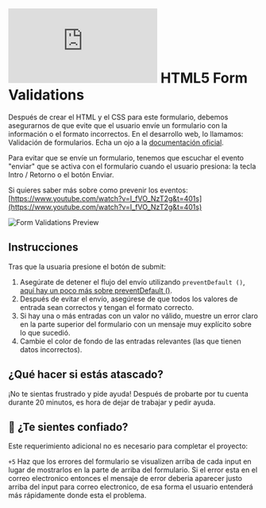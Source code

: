 # ![alt text](https://assets.breatheco.de/apis/img/images.php?blob&random&cat=icon&tags=breathecode,32)  HTML5 Form Validations

Después de crear el HTML y el CSS para este formulario, debemos asegurarnos de que evite que el usuario envíe un formulario con la información o el formato incorrectos. En el desarrollo web, lo llamamos: Validación de formularios. Echa un ojo a la [documentación oficial](https://developer.mozilla.org/en-US/docs/Learn/Forms/Form_validation).

Para evitar que se envíe un formulario, tenemos que escuchar el evento "enviar" que se activa con el formulario cuando el usuario presiona: la tecla Intro / Retorno o el botón Enviar.

Si quieres saber más sobre como prevenir los eventos: [https://www.youtube.com/watch?v=I_fVO_NzT2g&t=401s](https://www.youtube.com/watch?v=I_fVO_NzT2g&t=401s)

![Form Validations Preview](https://projects.breatheco.de/json?slug=html5-form-validations&preview)

## Instrucciones

Tras que la usuaria presione el botón de submit:
1. Asegúrate de detener el flujo del envío utilizando `preventDefault ()`, [aquí hay un poco más sobre preventDefault ()](https://www.youtube.com/watch?v=3SNyh57XSIA).
2. Después de evitar el envío, asegúrese de que todos los valores de entrada sean correctos y tengan el formato correcto.
3. Si hay una o más entradas con un valor no válido, muestre un error claro en la parte superior del formulario con un mensaje muy explícito sobre lo que sucedió.
4. Cambie el color de fondo de las entradas relevantes (las que tienen datos incorrectos).

## ¿Qué hacer si estás atascado?

¡No te sientas frustrado y pide ayuda! Después de probarte por tu cuenta durante 20 minutos, es hora de dejar de trabajar y pedir ayuda.

## 🤠 ¿Te sientes confiado?

Este requerimiento adicional no es necesario para completar el proyecto:

`+5` Haz que los errores del formulario se visualizen arriba de cada input en lugar de mostrarlos en la parte de arriba del formulario. Si el error esta en el correo electronico entonces el mensaje de error deberia aparecer justo arriba del input para correo electronico, de esa forma el usuario entenderá más rápidamente donde esta el problema.
